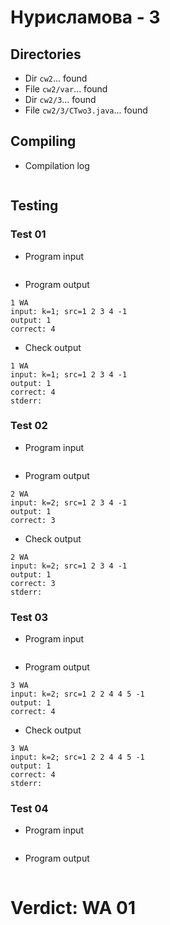 # Нурисламова - 3
## Directories
- Dir `cw2`... found
- File `cw2/var`... found
- Dir `cw2/3`... found
- File `cw2/3/CTwo3.java`... found
## Compiling
- Compilation log
```

```
## Testing
### Test 01
- Program input
```

```
- Program output
```
1 WA
input: k=1; src=1 2 3 4 -1
output: 1
correct: 4

```
- Check output
```
1 WA
input: k=1; src=1 2 3 4 -1
output: 1
correct: 4
stderr:

```
### Test 02
- Program input
```

```
- Program output
```
2 WA
input: k=2; src=1 2 3 4 -1
output: 1
correct: 3

```
- Check output
```
2 WA
input: k=2; src=1 2 3 4 -1
output: 1
correct: 3
stderr:

```
### Test 03
- Program input
```

```
- Program output
```
3 WA
input: k=2; src=1 2 2 4 4 5 -1
output: 1
correct: 4

```
- Check output
```
3 WA
input: k=2; src=1 2 2 4 4 5 -1
output: 1
correct: 4
stderr:

```
### Test 04
- Program input
```

```
- Program output
```

```
# Verdict: WA 01
